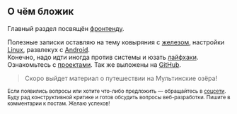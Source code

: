 ## О чём бложик

Главный раздел посвящён [фронтенду](/frontend/).

Полезные записки оставляю на тему ковыряния с [железом](/hardware/), настройки [Linux](/linux/), развлекух с [Android](/android/).  
Конечно, надо идти иногда против системы и юзать [лайфхаки](/lifehacks/).  
Ознакомьтесь с [проектами](/projects/). Так же выложены на [GitHub](https://github.com/fagcinsk/).

> Скоро выйдет материал о путешествии на Мультинские озёра!

<small>Если появились вопросы или хотите что-либо предложить &mdash; обращайтесь в [соцсети](/contact).  
Буду рад конструктивной критике и готов обсудить вопросы веб-разработки. Пишите в комментарии к постам. Желаю успехов!</small>